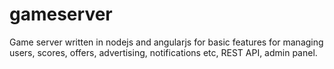 # gameserver
Game server written in nodejs and angularjs for basic features for managing users, scores, offers, advertising, notifications etc, REST API, admin panel.
